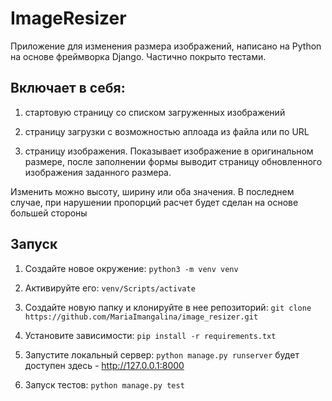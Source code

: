 # ImageResizer

Приложение для изменения размера изображений, написано на Python на основе фреймворка Django. Частично покрыто тестами.

## Включает в себя:

1) стартовую страницу со списком загруженных изображений

2) страницу загрузки с возможностью аплоада из файла или по URL

3) страницу изображения. Показывает изображение в оригинальном размере, после заполнении формы выводит страницу обновленного изображения заданного размера.

Изменить можно высоту, ширину или оба значения. В последнем случае, при нарушении пропорций расчет будет сделан на основе большей стороны



## Запуск

1) Создайте новое окружение: `python3 -m venv venv`

2) Активируйте его: `venv/Scripts/activate`

3) Cоздайте новую папку и клонируйте в нее репозиторий: `git clone https://github.com/MariaImangalina/image_resizer.git`

4) Установите зависимости: `pip install -r requirements.txt`

5) Запустите локальный сервер: `python manage.py runserver`
будет доступен здесь -  http://127.0.0.1:8000


6) Запуск тестов: `python manage.py test`
